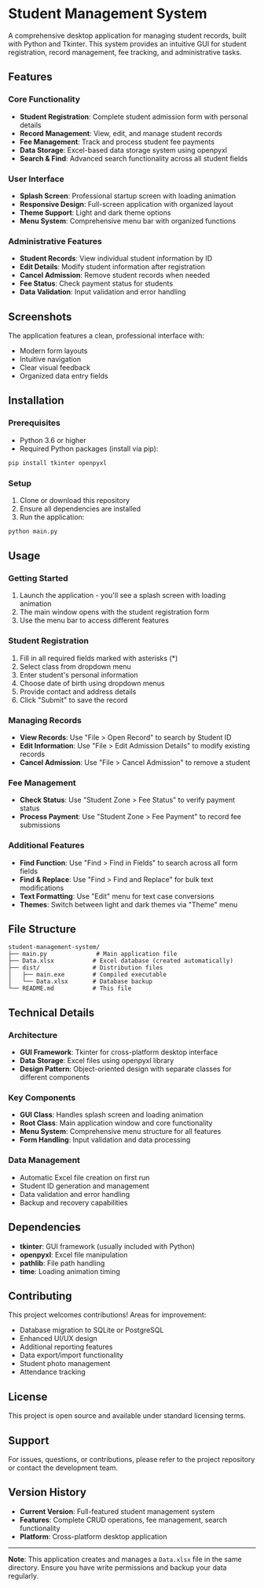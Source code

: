 # Student Management System

A comprehensive desktop application for managing student records, built with Python and Tkinter. This system provides an intuitive GUI for student registration, record management, fee tracking, and administrative tasks.

## Features

### Core Functionality
- **Student Registration**: Complete student admission form with personal details
- **Record Management**: View, edit, and manage student records
- **Fee Management**: Track and process student fee payments
- **Data Storage**: Excel-based data storage system using openpyxl
- **Search & Find**: Advanced search functionality across all student fields

### User Interface
- **Splash Screen**: Professional startup screen with loading animation
- **Responsive Design**: Full-screen application with organized layout
- **Theme Support**: Light and dark theme options
- **Menu System**: Comprehensive menu bar with organized functions

### Administrative Features
- **Student Records**: View individual student information by ID
- **Edit Details**: Modify student information after registration
- **Cancel Admission**: Remove student records when needed
- **Fee Status**: Check payment status for students
- **Data Validation**: Input validation and error handling

## Screenshots

The application features a clean, professional interface with:
- Modern form layouts
- Intuitive navigation
- Clear visual feedback
- Organized data entry fields

## Installation

### Prerequisites
- Python 3.6 or higher
- Required Python packages (install via pip):

```bash
pip install tkinter openpyxl
```

### Setup
1. Clone or download this repository
2. Ensure all dependencies are installed
3. Run the application:

```bash
python main.py
```

## Usage

### Getting Started
1. Launch the application - you'll see a splash screen with loading animation
2. The main window opens with the student registration form
3. Use the menu bar to access different features

### Student Registration
1. Fill in all required fields marked with asterisks (*)
2. Select class from dropdown menu
3. Enter student's personal information
4. Choose date of birth using dropdown menus
5. Provide contact and address details
6. Click "Submit" to save the record

### Managing Records
- **View Records**: Use "File > Open Record" to search by Student ID
- **Edit Information**: Use "File > Edit Admission Details" to modify existing records
- **Cancel Admission**: Use "File > Cancel Admission" to remove a student

### Fee Management
- **Check Status**: Use "Student Zone > Fee Status" to verify payment status
- **Process Payment**: Use "Student Zone > Fee Payment" to record fee submissions

### Additional Features
- **Find Function**: Use "Find > Find in Fields" to search across all form fields
- **Find & Replace**: Use "Find > Find and Replace" for bulk text modifications
- **Text Formatting**: Use "Edit" menu for text case conversions
- **Themes**: Switch between light and dark themes via "Theme" menu

## File Structure

```
student-management-system/
├── main.py              # Main application file
├── Data.xlsx           # Excel database (created automatically)
├── dist/               # Distribution files
│   ├── main.exe        # Compiled executable
│   └── Data.xlsx       # Database backup
└── README.md           # This file
```

## Technical Details

### Architecture
- **GUI Framework**: Tkinter for cross-platform desktop interface
- **Data Storage**: Excel files using openpyxl library
- **Design Pattern**: Object-oriented design with separate classes for different components

### Key Components
- **GUI Class**: Handles splash screen and loading animation
- **Root Class**: Main application window and core functionality
- **Menu System**: Comprehensive menu structure for all features
- **Form Handling**: Input validation and data processing

### Data Management
- Automatic Excel file creation on first run
- Student ID generation and management
- Data validation and error handling
- Backup and recovery capabilities

## Dependencies

- **tkinter**: GUI framework (usually included with Python)
- **openpyxl**: Excel file manipulation
- **pathlib**: File path handling
- **time**: Loading animation timing

## Contributing

This project welcomes contributions! Areas for improvement:
- Database migration to SQLite or PostgreSQL
- Enhanced UI/UX design
- Additional reporting features
- Data export/import functionality
- Student photo management
- Attendance tracking

## License

This project is open source and available under standard licensing terms.

## Support

For issues, questions, or contributions, please refer to the project repository or contact the development team.

## Version History

- **Current Version**: Full-featured student management system
- **Features**: Complete CRUD operations, fee management, search functionality
- **Platform**: Cross-platform desktop application

---

**Note**: This application creates and manages a `Data.xlsx` file in the same directory. Ensure you have write permissions and backup your data regularly.